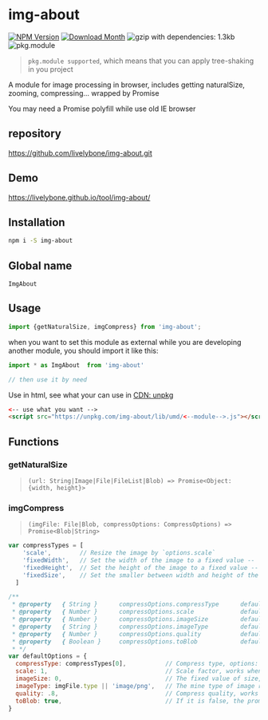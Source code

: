 # img-about
[![NPM Version](http://img.shields.io/npm/v/img-about.svg?style=flat-square)](https://www.npmjs.com/package/img-about)
[![Download Month](http://img.shields.io/npm/dm/img-about.svg?style=flat-square)](https://www.npmjs.com/package/img-about)
![gzip with dependencies: 1.3kb](https://img.shields.io/badge/gzip--with--dependencies-1.3kb-brightgreen.svg "gzip with dependencies: 1.3kb")
![pkg.module](https://img.shields.io/badge/pkg.module-supported-blue.svg "pkg.module")

> `pkg.module supported`, which means that you can apply tree-shaking in you project

A module for image processing in browser, includes getting naturalSize, zooming, compressing... wrapped by Promise

You may need a Promise polyfill while use old IE browser

## repository
https://github.com/livelybone/img-about.git

## Demo
https://livelybone.github.io/tool/img-about/

## Installation
```bash
npm i -S img-about
```

## Global name
`ImgAbout`

## Usage
```js
import {getNaturalSize, imgCompress} from 'img-about';
```

when you want to set this module as external while you are developing another module, you should import it like this:
```js
import * as ImgAbout  from 'img-about'

// then use it by need
```

Use in html, see what your can use in [CDN: unpkg](https://unpkg.com/img-about/lib/umd/)
```html
<-- use what you want -->
<script src="https://unpkg.com/img-about/lib/umd/<--module-->.js"></script>
```

## Functions

### getNaturalSize
> `(url: String|Image|File|FileList|Blob) => Promise<Object: {width, height}>`

### imgCompress
> `(imgFile: File|Blob, compressOptions: CompressOptions) => Promise<Blob|String>`

```js
var compressTypes = [
    'scale',        // Resize the image by `options.scale`
    'fixedWidth',   // Set the width of the image to a fixed value -- `options.imageSize`
    'fixedHeight',  // Set the height of the image to a fixed value -- `options.imageSize`
    'fixedSize',    // Set the smaller between width and height of the image to a fixed value -- `options.imageSize`
  ]

/**
 * @property   { String }      compressOptions.compressType      default to 'scale'
 * @property   { Number }      compressOptions.scale             default to 1
 * @property   { Number }      compressOptions.imageSize         default to 0
 * @property   { String }      compressOptions.imageType         default to default to the type of `imgFile` or 'image/png'
 * @property   { Number }      compressOptions.quality           default to 0.8
 * @property   { Boolean }     compressOptions.toBlob            default to true
 * */
var defaultOptions = {
  compressType: compressTypes[0],           // Compress type, options: `compressTypes`
  scale: 1,                                 // Scale factor, works when compressType is `scale`
  imageSize: 0,                             // The fixed value of size, works when compressType is `fixedWidth`, `fixedHeight` or `fixedSize`. If imageSize is 0, it means convert to naturalSize
  imageType: imgFile.type || 'image/png',   // The mine type of image returned
  quality: .8,                              // Compress quality, works when imageType is `image/jpeg` or `image/webp`
  toBlob: true,                             // If it is false, the promise returned will be resolved with a base64 string
}
```
